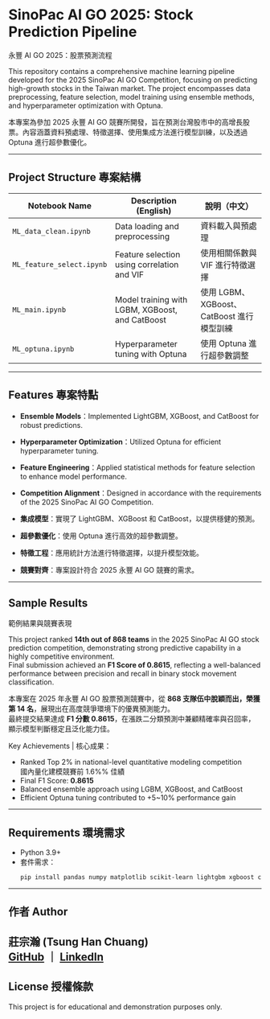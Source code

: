 # SinoPac AI GO 2025: Stock Prediction Pipeline  
永豐 AI GO 2025：股票預測流程

This repository contains a comprehensive machine learning pipeline developed for the 2025 SinoPac AI GO Competition, focusing on predicting high-growth stocks in the Taiwan market. The project encompasses data preprocessing, feature selection, model training using ensemble methods, and hyperparameter optimization with Optuna.

本專案為參加 2025 永豐 AI GO 競賽所開發，旨在預測台灣股市中的高增長股票。內容涵蓋資料預處理、特徵選擇、使用集成方法進行模型訓練，以及透過 Optuna 進行超參數優化。

---

## Project Structure 專案結構

| Notebook Name              | Description (English)                                     | 說明（中文）                           |
|----------------------------|------------------------------------------------------------|----------------------------------------|
| `ML_data_clean.ipynb`      | Data loading and preprocessing                             | 資料載入與預處理                        |
| `ML_feature_select.ipynb`  | Feature selection using correlation and VIF                | 使用相關係數與 VIF 進行特徵選擇         |
| `ML_main.ipynb`            | Model training with LGBM, XGBoost, and CatBoost            | 使用 LGBM、XGBoost、CatBoost 進行模型訓練 |
| `ML_optuna.ipynb`          | Hyperparameter tuning with Optuna                          | 使用 Optuna 進行超參數調整              |

---

## Features 專案特點

- **Ensemble Models**：Implemented LightGBM, XGBoost, and CatBoost for robust predictions.
- **Hyperparameter Optimization**：Utilized Optuna for efficient hyperparameter tuning.
- **Feature Engineering**：Applied statistical methods for feature selection to enhance model performance.
- **Competition Alignment**：Designed in accordance with the requirements of the 2025 SinoPac AI GO Competition.

- **集成模型**：實現了 LightGBM、XGBoost 和 CatBoost，以提供穩健的預測。
- **超參數優化**：使用 Optuna 進行高效的超參數調整。
- **特徵工程**：應用統計方法進行特徵選擇，以提升模型效能。
- **競賽對齊**：專案設計符合 2025 永豐 AI GO 競賽的需求。
  
---

## Sample Results  
範例結果與競賽表現

This project ranked **14th out of 868 teams** in the 2025 SinoPac AI GO stock prediction competition, demonstrating strong predictive capability in a highly competitive environment.  
Final submission achieved an **F1 Score of 0.8615**, reflecting a well-balanced performance between precision and recall in binary stock movement classification.

本專案在 2025 年永豐 AI GO 股票預測競賽中，從 **868 支隊伍中脫穎而出，榮獲第 14 名**，展現出在高度競爭環境下的優異預測能力。  
最終提交結果達成 **F1 分數 0.8615**，在漲跌二分類預測中兼顧精確率與召回率，顯示模型判斷穩定且泛化能力佳。

Key Achievements | 核心成果：
- Ranked Top 2% in national-level quantitative modeling competition  
  國內量化建模競賽前 1.6%% 佳績
- Final F1 Score: **0.8615**
- Balanced ensemble approach using LGBM, XGBoost, and CatBoost
- Efficient Optuna tuning contributed to +5~10% performance gain

---

##  Requirements 環境需求
- Python 3.9+
- 套件需求：
  ```bash
  pip install pandas numpy matplotlib scikit-learn lightgbm xgboost catboost optuna

---
## 作者 Author

莊宗瀚 (Tsung Han Chuang)  
[GitHub](https://github.com/CTHQuant) ｜ [LinkedIn](https://linkedin.com/in/宗瀚-莊-1a8588358/)
---
## License 授權條款
This project is for educational and demonstration purposes only.

